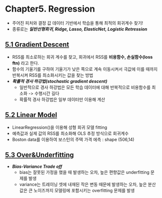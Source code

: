 # Chapter5. Regression
- 주어진 피처와 결정 값 데이터 기반에서 학습을 통해 최적의 회귀계수 찾기!
- 종류로는 ***일반선형회귀, Ridge, Lasso, ElasticNet, Logistic Retression***

## [5.1 Gradient Descent](https://github.com/sohyuniii/Machine-learning/blob/master/5%EC%9E%A5_Regression/5.1%20Gradient%20Descent.ipynb)
- RSS를 최소로하는 회귀 계수를 찾고, 회귀에서 RSS를 **비용함수, 손실함수(loss ftn)** 라고 한다.
- 함수의 기울기를 구하여 기울기가 낮은 쪽으로 계속 이동시켜서 극값에 이를 때까지 반복시켜 RSS를 최소화시키는 값을 찾는 방법
- ***확률적 경사 하강법(stochastic gradient descent)***
  - 일반적으로 경사 하강법은 모든 학습 데이터에 대해 반복적으로 비용함수를 최소화 -> 수행시간 길다
  - 확률적 경사 하강법은 일부 데이터만 이용해 계산

## [5.2 Linear Model](https://github.com/sohyuniii/Machine-learning/blob/master/5%EC%9E%A5_Regression/5.2%20Linear%20Model.ipynb)
- LinearRegression()을 이용해 성형 회귀 모델 fitting
- 예측값과 실제 값의 RSS를 최소화해 OLS 추정 방식으로 회귀계수 
- Boston data를 이용하여 보스턴의 주택 가격 에측 : shape (506,14)

## [5.3 Over&Underfitting](https://github.com/sohyuniii/Machine-learning/blob/master/5%EC%9E%A5_Regression/5.3%20Over%26Underfitting.ipynb)
- ***Bias-Variance Trade off***
  - bias는 잘못된 가정을 했을 때 발생하는 오차, 높은 편향값은 underfitting 문제를 발생 
  - variance는 트레이닝 셋에 내재된 작은 변동 때문에 발생하는 오차, 높은 분산값은 큰 노이즈까지 모델링에 포함시키는 overfitting 문제를 발생 
